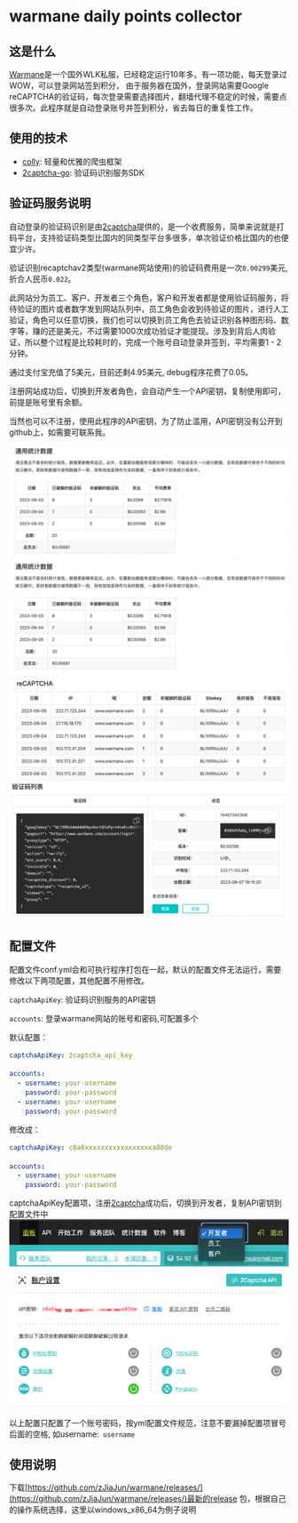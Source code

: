 # warmane daily points collector

## 这是什么
[Warmane](https://www.warmane.com/)是一个国外WLK私服，已经稳定运行10年多。有一项功能，每天登录过WOW，可以登录网站签到积分，
由于服务器在国外，登录网站需要Google reCAPTCHA的验证码，每次登录需要选择图片，翻墙代理不稳定的时候，需要点很多次。此程序就是自动登录账号并签到积分，省去每日的重复性工作。

## 使用的技术
* [colly](https://github.com/gocolly/colly/): 轻量和优雅的爬虫框架
* [2captcha-go](https://github.com/2captcha/2captcha-go): 验证码识别服务SDK

## 验证码服务说明
自动登录的验证码识别是由[2captcha](https://cn.2captcha.com/)提供的，是一个收费服务，简单来说就是打码平台，支持验证码类型比国内的同类型平台多很多，单次验证价格比国内的也便宜少许。

验证识别recaptchav2类型(warmane网站使用)的验证码费用是一次`0.00299`美元, 折合人民币`0.022`。

此网站分为员工、客户、开发者三个角色，客户和开发者都是使用验证码服务，将待验证的图片或者数字发到网站队列中，员工角色会收到待验证的图片，进行人工验证，角色可以任意切换，我们也可以切换到员工角色去验证识别各种图形码、数字等，赚的还是美元，不过需要1000次成功验证才能提现。涉及到背后人肉验证，所以整个过程是比较耗时的，完成一个账号自动登录并签到，平均需要1 - 2分钟。

通过支付宝充值了5美元，目前还剩4.95美元, debug程序花费了0.05。

注册网站成功后，切换到开发者角色，会自动产生一个API密钥，复制使用即可，前提是账号里有余额。

当然也可以不注册，使用此程序的API密钥，为了防止滥用，API密钥没有公开到github上，如需要可联系我。

![screenshot0](screenshot/img1.png "screenshot0")
![screenshot1](screenshot/img1.png "screenshot1")
![screenshot2](screenshot/img2.png "screenshot2")
![screenshot3](screenshot/img3.png "screenshot3")


## 配置文件
配置文件conf.yml会和可执行程序打包在一起，默认的配置文件无法运行，需要修改以下两项配置，其他配置不用修改。

`captchaApiKey`: 验证码识别服务的API密钥

`accounts`: 登录warmane网站的账号和密码,可配置多个

默认配置：
```yaml
captchaApiKey: 2captcha_api_key

accounts:
  - username: your-username
    password: your-password
  - username: your-username
    password: your-password
```
修改成：
```yaml
captchaApiKey: c8a6xxxxxxxxxxxxxxxxxa80de

accounts:
  - username: your-username
    password: your-password
```
captchaApiKey配置项，注册[2captcha](https://cn.2captcha.com/)成功后，切换到开发者，复制API密钥到配置文件中
![screenshot4](screenshot/img4.png "screenshot4")
![screenshot5](screenshot/img5.png "screenshot5")

以上配置只配置了一个账号密码，按yml配置文件规范，注意不要漏掉配置项冒号后面的空格, 如username:` username`

## 使用说明
下载[https://github.com/zJiaJun/warmane/releases/](https://github.com/zJiaJun/warmane/releases/)最新的release
包，根据自己的操作系统选择，这里以windows_x86_64为例子说明